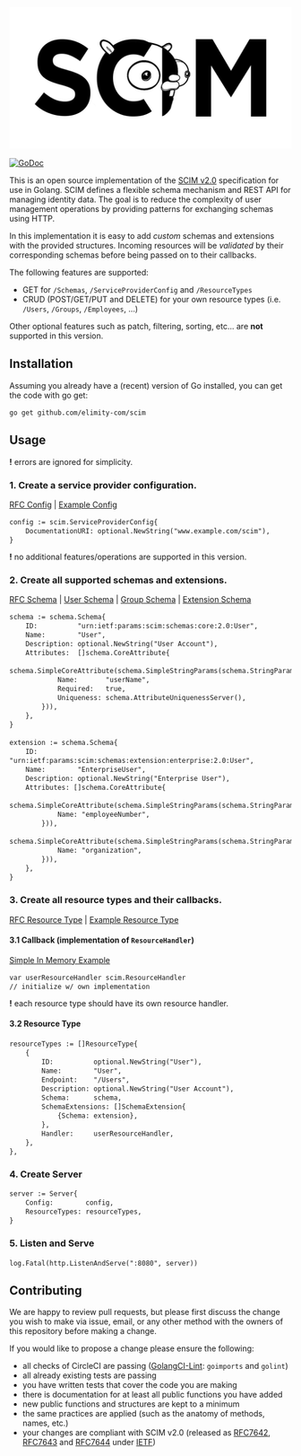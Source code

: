 ![scim-logo](LOGO.png)

[![GoDoc](https://godoc.org/github.com/elimity-com/scim?status.svg)](https://godoc.org/github.com/elimity-com/scim)

This is an open source implementation of the [SCIM v2.0](http://www.simplecloud.info/#Specification) specification for use in Golang.
SCIM defines a flexible schema mechanism and REST API for managing identity data.
The goal is to reduce the complexity of user management operations by providing patterns for exchanging schemas using HTTP.

In this implementation it is easy to add *custom* schemas and extensions with the provided structures.
Incoming resources will be *validated* by their corresponding schemas before being passed on to their callbacks.

The following features are supported:
- GET for `/Schemas`, `/ServiceProviderConfig` and `/ResourceTypes`
- CRUD (POST/GET/PUT and DELETE) for your own resource types (i.e. `/Users`, `/Groups`, `/Employees`, ...)

Other optional features such as patch, filtering, sorting, etc... are **not** supported in this version.

## Installation
Assuming you already have a (recent) version of Go installed, you can get the code with go get:
```
go get github.com/elimity-com/scim
```

## Usage
**!** errors are ignored for simplicity.
### 1. Create a service provider configuration.
[RFC Config](https://tools.ietf.org/html/rfc7643#section-5) |
[Example Config](https://tools.ietf.org/html/rfc7643#section-8.5)
```
config := scim.ServiceProviderConfig{
    DocumentationURI: optional.NewString("www.example.com/scim"),
}
```
**!** no additional features/operations are supported in this version.

### 2. Create all supported schemas and extensions.
[RFC Schema](https://tools.ietf.org/html/rfc7643#section-2) |
[User Schema](https://tools.ietf.org/html/rfc7643#section-4.1) |
[Group Schema](https://tools.ietf.org/html/rfc7643#section-4.2) |
[Extension Schema](https://tools.ietf.org/html/rfc7643#section-4.3)
```
schema := schema.Schema{
    ID:          "urn:ietf:params:scim:schemas:core:2.0:User",
    Name:        "User",
    Description: optional.NewString("User Account"),
    Attributes:  []schema.CoreAttribute{
        schema.SimpleCoreAttribute(schema.SimpleStringParams(schema.StringParams{
            Name:       "userName",
            Required:   true,
            Uniqueness: schema.AttributeUniquenessServer(),
        })),
    },
}

extension := schema.Schema{
    ID:          "urn:ietf:params:scim:schemas:extension:enterprise:2.0:User",
    Name:        "EnterpriseUser",
    Description: optional.NewString("Enterprise User"),
    Attributes: []schema.CoreAttribute{
        schema.SimpleCoreAttribute(schema.SimpleStringParams(schema.StringParams{
            Name: "employeeNumber",
        })),
        schema.SimpleCoreAttribute(schema.SimpleStringParams(schema.StringParams{
            Name: "organization",
        })),
    },
}
```

### 3. Create all resource types and their callbacks.
[RFC Resource Type](https://tools.ietf.org/html/rfc7643#section-6) |
[Example Resource Type](https://tools.ietf.org/html/rfc7643#section-8.6)

#### 3.1 Callback (implementation of `ResourceHandler`)
[Simple In Memory Example](resource_handler_test.go)
```
var userResourceHandler scim.ResourceHandler
// initialize w/ own implementation
```
**!** each resource type should have its own resource handler.

#### 3.2 Resource Type
```
resourceTypes := []ResourceType{
    {
        ID:          optional.NewString("User"),
        Name:        "User",
        Endpoint:    "/Users",
        Description: optional.NewString("User Account"),
        Schema:      schema,
        SchemaExtensions: []SchemaExtension{
            {Schema: extension},
        },
        Handler:     userResourceHandler,
    },
},
```

### 4. Create Server
```
server := Server{
    Config:        config,
    ResourceTypes: resourceTypes,
}
```

### 5. Listen and Serve
```
log.Fatal(http.ListenAndServe(":8080", server))
```

## Contributing
We are happy to review pull requests,
but please first discuss the change you wish to make via issue, email,
or any other method with the owners of this repository before making a change.

If you would like to propose a change please ensure the following:
- all checks of CircleCI are passing ([GolangCI-Lint](https://github.com/golangci/golangci-lint): `goimports` and `golint`)
- all already existing tests are passing
- you have written tests that cover the code you are making
- there is documentation for at least all public functions you have added
- new public functions and structures are kept to a minimum
- the same practices are applied (such as the anatomy of methods, names, etc.)
- your changes are compliant with SCIM v2.0 (released as 
[RFC7642](https://tools.ietf.org/html/rfc7642), 
[RFC7643](https://tools.ietf.org/html/rfc7643) and 
[RFC7644](https://tools.ietf.org/html/rfc7644) under [IETF](https://ietf.org/))
